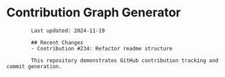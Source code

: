 # Contribution Graph Generator
            
            Last updated: 2024-11-19
            
            ## Recent Changes
            - Contribution #234: Refactor readme structure
            
            This repository demonstrates GitHub contribution tracking and commit generation.
        